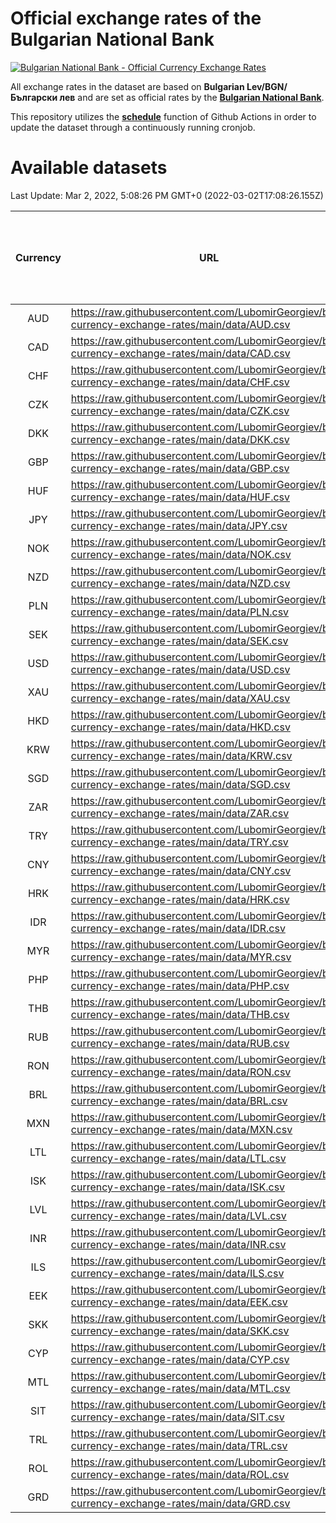 # Official exchange rates of the Bulgarian National Bank

[![Bulgarian National Bank - Official Currency Exchange Rates](https://github.com/LubomirGeorgiev/bnb-currency-exchange-rates/actions/workflows/update-rates.yml/badge.svg?branch=main)](https://github.com/LubomirGeorgiev/bnb-currency-exchange-rates/actions/workflows/update-rates.yml)

All exchange rates in the dataset are based on **Bulgarian Lev/BGN/Български лев** and are set as official rates by the [**Bulgarian National Bank**](https://www.bnb.bg/Statistics/StExternalSector/StExchangeRates/StERForeignCurrencies/index.htm?toLang=_EN).

This repository utilizes the [**schedule**](https://docs.github.com/en/actions/reference/events-that-trigger-workflows) function of Github Actions in order to update the dataset through a continuously running cronjob.

# Available datasets

<!-- START LINKS (DO NOT EVER FU*ING DELETE THIS COMMENT FOR THE LOVE OF YOUR LIFE!!! IF YOU ARE CURIOS HOW IT WORKS, YOU CAN HAVE A LOOK AT ./src/updateReadme.ts) -->

Last Update: Mar 2, 2022, 5:08:26 PM GMT+0 (2022-03-02T17:08:26.155Z)

| Currency | URL                                                                                             | Number of records | Number of missing days that were filled in |
| :------: | ----------------------------------------------------------------------------------------------- | :---------------: | :----------------------------------------: |
|   AUD    | https://raw.githubusercontent.com/LubomirGeorgiev/bnb-currency-exchange-rates/main/data/AUD.csv |       8190        |                    2531                    |
|   CAD    | https://raw.githubusercontent.com/LubomirGeorgiev/bnb-currency-exchange-rates/main/data/CAD.csv |       8190        |                    2531                    |
|   CHF    | https://raw.githubusercontent.com/LubomirGeorgiev/bnb-currency-exchange-rates/main/data/CHF.csv |       8190        |                    2531                    |
|   CZK    | https://raw.githubusercontent.com/LubomirGeorgiev/bnb-currency-exchange-rates/main/data/CZK.csv |       8190        |                    2531                    |
|   DKK    | https://raw.githubusercontent.com/LubomirGeorgiev/bnb-currency-exchange-rates/main/data/DKK.csv |       8190        |                    2531                    |
|   GBP    | https://raw.githubusercontent.com/LubomirGeorgiev/bnb-currency-exchange-rates/main/data/GBP.csv |       8190        |                    2531                    |
|   HUF    | https://raw.githubusercontent.com/LubomirGeorgiev/bnb-currency-exchange-rates/main/data/HUF.csv |       8190        |                    2531                    |
|   JPY    | https://raw.githubusercontent.com/LubomirGeorgiev/bnb-currency-exchange-rates/main/data/JPY.csv |       8190        |                    2531                    |
|   NOK    | https://raw.githubusercontent.com/LubomirGeorgiev/bnb-currency-exchange-rates/main/data/NOK.csv |       8190        |                    2531                    |
|   NZD    | https://raw.githubusercontent.com/LubomirGeorgiev/bnb-currency-exchange-rates/main/data/NZD.csv |       8190        |                    2531                    |
|   PLN    | https://raw.githubusercontent.com/LubomirGeorgiev/bnb-currency-exchange-rates/main/data/PLN.csv |       8190        |                    2531                    |
|   SEK    | https://raw.githubusercontent.com/LubomirGeorgiev/bnb-currency-exchange-rates/main/data/SEK.csv |       8190        |                    2531                    |
|   USD    | https://raw.githubusercontent.com/LubomirGeorgiev/bnb-currency-exchange-rates/main/data/USD.csv |       8190        |                    2531                    |
|   XAU    | https://raw.githubusercontent.com/LubomirGeorgiev/bnb-currency-exchange-rates/main/data/XAU.csv |       8190        |                    2533                    |
|   HKD    | https://raw.githubusercontent.com/LubomirGeorgiev/bnb-currency-exchange-rates/main/data/HKD.csv |       7890        |                    2442                    |
|   KRW    | https://raw.githubusercontent.com/LubomirGeorgiev/bnb-currency-exchange-rates/main/data/KRW.csv |       7890        |                    2442                    |
|   SGD    | https://raw.githubusercontent.com/LubomirGeorgiev/bnb-currency-exchange-rates/main/data/SGD.csv |       7890        |                    2442                    |
|   ZAR    | https://raw.githubusercontent.com/LubomirGeorgiev/bnb-currency-exchange-rates/main/data/ZAR.csv |       7890        |                    2442                    |
|   TRY    | https://raw.githubusercontent.com/LubomirGeorgiev/bnb-currency-exchange-rates/main/data/TRY.csv |       6370        |                    1970                    |
|   CNY    | https://raw.githubusercontent.com/LubomirGeorgiev/bnb-currency-exchange-rates/main/data/CNY.csv |       6252        |                    1936                    |
|   HRK    | https://raw.githubusercontent.com/LubomirGeorgiev/bnb-currency-exchange-rates/main/data/HRK.csv |       6252        |                    1936                    |
|   IDR    | https://raw.githubusercontent.com/LubomirGeorgiev/bnb-currency-exchange-rates/main/data/IDR.csv |       6252        |                    1936                    |
|   MYR    | https://raw.githubusercontent.com/LubomirGeorgiev/bnb-currency-exchange-rates/main/data/MYR.csv |       6252        |                    1936                    |
|   PHP    | https://raw.githubusercontent.com/LubomirGeorgiev/bnb-currency-exchange-rates/main/data/PHP.csv |       6252        |                    1936                    |
|   THB    | https://raw.githubusercontent.com/LubomirGeorgiev/bnb-currency-exchange-rates/main/data/THB.csv |       6252        |                    1936                    |
|   RUB    | https://raw.githubusercontent.com/LubomirGeorgiev/bnb-currency-exchange-rates/main/data/RUB.csv |       6251        |                    1936                    |
|   RON    | https://raw.githubusercontent.com/LubomirGeorgiev/bnb-currency-exchange-rates/main/data/RON.csv |       6193        |                    1918                    |
|   BRL    | https://raw.githubusercontent.com/LubomirGeorgiev/bnb-currency-exchange-rates/main/data/BRL.csv |       5282        |                    1639                    |
|   MXN    | https://raw.githubusercontent.com/LubomirGeorgiev/bnb-currency-exchange-rates/main/data/MXN.csv |       5282        |                    1639                    |
|   LTL    | https://raw.githubusercontent.com/LubomirGeorgiev/bnb-currency-exchange-rates/main/data/LTL.csv |       5281        |                    1624                    |
|   ISK    | https://raw.githubusercontent.com/LubomirGeorgiev/bnb-currency-exchange-rates/main/data/ISK.csv |       5064        |                    1569                    |
|   LVL    | https://raw.githubusercontent.com/LubomirGeorgiev/bnb-currency-exchange-rates/main/data/LVL.csv |       4918        |                    1512                    |
|   INR    | https://raw.githubusercontent.com/LubomirGeorgiev/bnb-currency-exchange-rates/main/data/INR.csv |       4913        |                    1523                    |
|   ILS    | https://raw.githubusercontent.com/LubomirGeorgiev/bnb-currency-exchange-rates/main/data/ILS.csv |       4187        |                    1302                    |
|   EEK    | https://raw.githubusercontent.com/LubomirGeorgiev/bnb-currency-exchange-rates/main/data/EEK.csv |       4000        |                    1226                    |
|   SKK    | https://raw.githubusercontent.com/LubomirGeorgiev/bnb-currency-exchange-rates/main/data/SKK.csv |       2972        |                    914                     |
|   CYP    | https://raw.githubusercontent.com/LubomirGeorgiev/bnb-currency-exchange-rates/main/data/CYP.csv |       2904        |                    888                     |
|   MTL    | https://raw.githubusercontent.com/LubomirGeorgiev/bnb-currency-exchange-rates/main/data/MTL.csv |       2604        |                    799                     |
|   SIT    | https://raw.githubusercontent.com/LubomirGeorgiev/bnb-currency-exchange-rates/main/data/SIT.csv |       2543        |                    779                     |
|   TRL    | https://raw.githubusercontent.com/LubomirGeorgiev/bnb-currency-exchange-rates/main/data/TRL.csv |       1818        |                    559                     |
|   ROL    | https://raw.githubusercontent.com/LubomirGeorgiev/bnb-currency-exchange-rates/main/data/ROL.csv |       1697        |                    524                     |
|   GRD    | https://raw.githubusercontent.com/LubomirGeorgiev/bnb-currency-exchange-rates/main/data/GRD.csv |        359        |                    107                     |

<!-- END LINKS (DO NOT EVER FU*ING DELETE THIS COMMENT FOR THE LOVE OF YOUR LIFE!!! IF YOU ARE CURIOS HOW IT WORKS, YOU CAN HAVE A LOOK AT ./src/updateReadme.ts) -->
